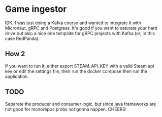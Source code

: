 # Game ingestor

IDK, I was just doing a Kafka course and wanted to integrate it with Micronaut, gRPC and Postgress.
It's good if you want to saturate your hard drive but also a nice one template for gRPC projects with Kafka (or, in this
case RedPanda).

## How 2
If you want to run it, either export STEAM_API_KEY with a valid Steam api key or edit the settings file, then run the
docker compose then run the application.

## TODO
Separate the producer and consumer logic, but since java frameworks are not good for monorepos probs not gonna happen.
CHEERS!